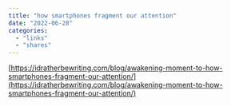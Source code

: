 ```yaml
---
title: "how smartphones fragment our attention"
date: "2022-06-28"
categories: 
  - "links"
  - "shares"
---
```


[https://idratherbewriting.com/blog/awakening-moment-to-how-smartphones-fragment-our-attention/](https://idratherbewriting.com/blog/awakening-moment-to-how-smartphones-fragment-our-attention/)
